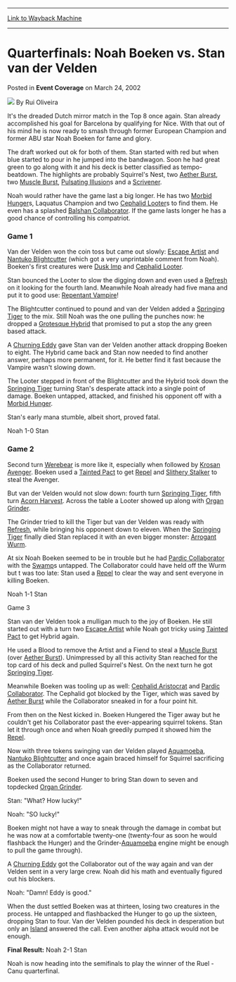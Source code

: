 
---
[Link to Wayback Machine](https://web.archive.org/web/20220819103942/https://magic.wizards.com/en/articles/archive/event-coverage/quarterfinals-noah-boeken-vs-stan-van-der-velden-2002-03-24)

[_metadata_:author]:- "Rui Oliveira"
[_metadata_:description]:- "It's the dreaded Dutch mirror match in the Top 8 once again. Stan already accomplished his goal for Barcelona by qualifying for Nice. With that out of his mind he is now ready to smash through former European Champion and former ABU star Noah Boeken for fame and glory.The draft worked out ok for both of them. Stan started with red but when blue started to pour in he jumped"
[_metadata_:generator]:- "Drupal 7 (http://drupal.org)"
[_metadata_:node]:- "772341"
[_metadata_:publish_date]:- "2002-03-24"
[_metadata_:source]:- "div-main-content"
[_metadata_:title]:- "Quarterfinals: Noah Boeken vs. Stan van der Velden"
[_metadata_:wayback_capture_timestamp]:- "2022-08-19 10:39:42"
[_metadata_:wayback_raw_url]:- "https://web.archive.org/web/20220819103942id_/https://magic.wizards.com/en/articles/archive/event-coverage/quarterfinals-noah-boeken-vs-stan-van-der-velden-2002-03-24"
[_metadata_:wayback_url]:- "https://magic.wizards.com/en/articles/archive/event-coverage/quarterfinals-noah-boeken-vs-stan-van-der-velden-2002-03-24"
---


Quarterfinals: Noah Boeken vs. Stan van der Velden
==================================================



 Posted in **Event Coverage**
 on March 24, 2002 






![](https://media.magic.wizards.com/styles/auth_small/public/generic-avatar-150_103.png)
By Rui Oliveira











It's the dreaded Dutch mirror match in the Top 8 once again. Stan already accomplished his goal for Barcelona by qualifying for Nice. With that out of his mind he is now ready to smash through former European Champion and former ABU star Noah Boeken for fame and glory.

The draft worked out ok for both of them. Stan started with red but when blue started to pour in he jumped into the bandwagon. Soon he had great green to go along with it and his deck is better classified as tempo-beatdown. The highlights are probably Squirrel's Nest, two [Aether Burst](https://gatherer.wizards.com/Pages/Card/Details.aspx?name=Aether+Burst), two [Muscle Burst](https://gatherer.wizards.com/Pages/Card/Details.aspx?name=Muscle+Burst), [Pulsating Illusion](https://gatherer.wizards.com/Pages/Card/Details.aspx?name=Pulsating+Illusion)s and a [Scrivener](https://gatherer.wizards.com/Pages/Card/Details.aspx?name=Scrivener).

Noah would rather have the game last a big longer. He has two [Morbid Hunger](https://gatherer.wizards.com/Pages/Card/Details.aspx?name=Morbid+Hunger)s, Laquatus Champion and two [Cephalid Looter](https://gatherer.wizards.com/Pages/Card/Details.aspx?name=Cephalid+Looter)s to find them. He even has a splashed [Balshan Collaborator](https://gatherer.wizards.com/Pages/Card/Details.aspx?name=Balshan+Collaborator). If the game lasts longer he has a good chance of controlling his compatriot.

### Game 1

Van der Velden won the coin toss but came out slowly: [Escape Artist](https://gatherer.wizards.com/Pages/Card/Details.aspx?name=Escape+Artist) and [Nantuko Blightcutter](https://gatherer.wizards.com/Pages/Card/Details.aspx?name=Nantuko+Blightcutter) (which got a very unprintable comment from Noah). Boeken's first creatures were [Dusk Imp](https://gatherer.wizards.com/Pages/Card/Details.aspx?name=Dusk+Imp) and [Cephalid Looter](https://gatherer.wizards.com/Pages/Card/Details.aspx?name=Cephalid+Looter).

Stan bounced the Looter to slow the digging down and even used a [Refresh](https://gatherer.wizards.com/Pages/Card/Details.aspx?name=Refresh) on it looking for the fourth land. Meanwhile Noah already had five mana and put it to good use: [Repentant Vampire](https://gatherer.wizards.com/Pages/Card/Details.aspx?name=Repentant+Vampire)!

The Blightcutter continued to pound and van der Velden added a [Springing Tiger](https://gatherer.wizards.com/Pages/Card/Details.aspx?name=Springing+Tiger) to the mix. Still Noah was the one pulling the punches now: he dropped a [Grotesque Hybrid](https://gatherer.wizards.com/Pages/Card/Details.aspx?name=Grotesque+Hybrid) that promised to put a stop the any green based attack.

A [Churning Eddy](https://gatherer.wizards.com/Pages/Card/Details.aspx?name=Churning+Eddy) gave Stan van der Velden another attack dropping Boeken to eight. The Hybrid came back and Stan now needed to find another answer, perhaps more permanent, for it. He better find it fast because the Vampire wasn't slowing down.

The Looter stepped in front of the Blightcutter and the Hybrid took down the [Springing Tiger](https://gatherer.wizards.com/Pages/Card/Details.aspx?name=Springing+Tiger) turning Stan's desperate attack into a single point of damage. Boeken untapped, attacked, and finished his opponent off with a [Morbid Hunger](https://gatherer.wizards.com/Pages/Card/Details.aspx?name=Morbid+Hunger).

Stan's early mana stumble, albeit short, proved fatal.

Noah 1-0 Stan

### Game 2

Second turn [Werebear](https://gatherer.wizards.com/Pages/Card/Details.aspx?name=Werebear) is more like it, especially when followed by [Krosan Avenger](https://gatherer.wizards.com/Pages/Card/Details.aspx?name=Krosan+Avenger). Boeken used a [Tainted Pact](https://gatherer.wizards.com/Pages/Card/Details.aspx?name=Tainted+Pact) to get [Repel](https://gatherer.wizards.com/Pages/Card/Details.aspx?name=Repel) and [Slithery Stalker](https://gatherer.wizards.com/Pages/Card/Details.aspx?name=Slithery+Stalker) to steal the Avenger.

But van der Velden would not slow down: fourth turn [Springing Tiger](https://gatherer.wizards.com/Pages/Card/Details.aspx?name=Springing+Tiger), fifth turn [Acorn Harvest](https://gatherer.wizards.com/Pages/Card/Details.aspx?name=Acorn+Harvest). Across the table a Looter showed up along with [Organ Grinder](https://gatherer.wizards.com/Pages/Card/Details.aspx?name=Organ+Grinder).

The Grinder tried to kill the Tiger but van der Velden was ready with [Refresh](https://gatherer.wizards.com/Pages/Card/Details.aspx?name=Refresh), while bringing his opponent down to eleven. When the [Springing Tiger](https://gatherer.wizards.com/Pages/Card/Details.aspx?name=Springing+Tiger) finally died Stan replaced it with an even bigger monster: [Arrogant Wurm](https://gatherer.wizards.com/Pages/Card/Details.aspx?name=Arrogant+Wurm).

At six Noah Boeken seemed to be in trouble but he had [Pardic Collaborator](https://gatherer.wizards.com/Pages/Card/Details.aspx?name=Pardic+Collaborator) with the [Swamp](https://gatherer.wizards.com/Pages/Card/Details.aspx?name=Swamp)s untapped. The Collaborator could have held off the Wurm but t was too late: Stan used a [Repel](https://gatherer.wizards.com/Pages/Card/Details.aspx?name=Repel) to clear the way and sent everyone in killing Boeken.

Noah 1-1 Stan

Game 3  

Stan van der Velden took a mulligan much to the joy of Boeken. He still started out with a turn two [Escape Artist](https://gatherer.wizards.com/Pages/Card/Details.aspx?name=Escape+Artist) while Noah got tricky using [Tainted Pact](https://gatherer.wizards.com/Pages/Card/Details.aspx?name=Tainted+Pact) to get Hybrid again.

He used a Blood to remove the Artist and a Fiend to steal a [Muscle Burst](https://gatherer.wizards.com/Pages/Card/Details.aspx?name=Muscle+Burst) (over [Aether Burst](https://gatherer.wizards.com/Pages/Card/Details.aspx?name=Aether+Burst)). Unimpressed by all this activity Stan reached for the top card of his deck and pulled Squirrel's Nest. On the next turn he got [Springing Tiger](https://gatherer.wizards.com/Pages/Card/Details.aspx?name=Springing+Tiger).

Meanwhile Boeken was tooling up as well: [Cephalid Aristocrat](https://gatherer.wizards.com/Pages/Card/Details.aspx?name=Cephalid+Aristocrat) and [Pardic Collaborator](https://gatherer.wizards.com/Pages/Card/Details.aspx?name=Pardic+Collaborator). The Cephalid got blocked by the Tiger, which was saved by [Aether Burst](https://gatherer.wizards.com/Pages/Card/Details.aspx?name=Aether+Burst) while the Collaborator sneaked in for a four point hit.

From then on the Nest kicked in. Boeken Hungered the Tiger away but he couldn't get his Collaborator past the ever-appearing squirrel tokens. Stan let it through once and when Noah greedily pumped it showed him the [Repel](https://gatherer.wizards.com/Pages/Card/Details.aspx?name=Repel).

Now with three tokens swinging van der Velden played [Aquamoeba](https://gatherer.wizards.com/Pages/Card/Details.aspx?name=Aquamoeba), [Nantuko Blightcutter](https://gatherer.wizards.com/Pages/Card/Details.aspx?name=Nantuko+Blightcutter) and once again braced himself for Squirrel sacrificing as the Collaborator returned. 

Boeken used the second Hunger to bring Stan down to seven and topdecked [Organ Grinder](https://gatherer.wizards.com/Pages/Card/Details.aspx?name=Organ+Grinder).

Stan: "What? How lucky!"  

Noah: "SO lucky!"

Boeken might not have a way to sneak through the damage in combat but he was now at a comfortable twenty-one (twenty-four as soon he would flashback the Hunger) and the Grinder-[Aquamoeba](https://gatherer.wizards.com/Pages/Card/Details.aspx?name=Aquamoeba) engine might be enough to pull the game through).

A [Churning Eddy](https://gatherer.wizards.com/Pages/Card/Details.aspx?name=Churning+Eddy) got the Collaborator out of the way again and van der Velden sent in a very large crew. Noah did his math and eventually figured out his blockers.

Noah: "Damn! Eddy is good."

When the dust settled Boeken was at thirteen, losing two creatures in the process. He untapped and flashbacked the Hunger to go up the sixteen, dropping Stan to four. Van der Velden pounded his deck in desperation but only an [Island](https://gatherer.wizards.com/Pages/Card/Details.aspx?name=Island) answered the call. Even another alpha attack would not be enough.

**Final Result:** Noah 2-1 Stan

Noah is now heading into the semifinals to play the winner of the Ruel - Canu quarterfinal.







